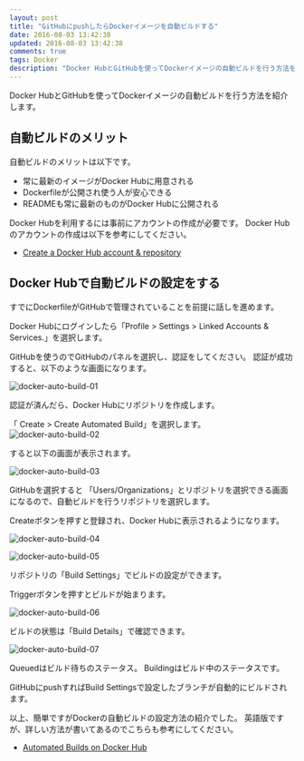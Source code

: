 ```yaml
---
layout: post
title: "GitHubにpushしたらDockerイメージを自動ビルドする"
date: 2016-08-03 13:42:38
updated: 2016-08-03 13:42:38
comments: true
tags: Docker
description: "Docker HubとGitHubを使ってDockerイメージの自動ビルドを行う方法を紹介します。自動ビルドを設定することで、常に最新のイメージがDocker Hubに用意され、DockerfileやREADMEも自動的にDocker Hubで公開されるようになります。"
---
```


Docker HubとGitHubを使ってDockerイメージの自動ビルドを行う方法を紹介します。

## 自動ビルドのメリット

自動ビルドのメリットは以下です。

- 常に最新のイメージがDocker Hubに用意される
- Dockerfileが公開され使う人が安心できる
- READMEも常に最新のものがDocker Hubに公開される

Docker Hubを利用するには事前にアカウントの作成が必要です。
Docker Hubのアカウントの作成は以下を参考にしてください。

- [Create a Docker Hub account & repository](https://docs.docker.com/engine/getstarted/step_five/)

## Docker Hubで自動ビルドの設定をする

すでにDockerfileがGitHubで管理されていることを前提に話しを進めます。

Docker Hubにログインしたら「Profile > Settings > Linked Accounts & Services.」を選択します。

GitHubを使うのでGitHubのパネルを選択し、認証をしてください。
認証が成功すると、以下のような画面になります。

![docker-auto-build-01](/images/docker-auto-build-01.png)

認証が済んだら、Docker Hubにリポジトリを作成します。

「 Create > Create Automated Build」を選択します。
![docker-auto-build-02](/images/docker-auto-build-02.png)

すると以下の画面が表示されます。

![docker-auto-build-03](/images/docker-auto-build-03.png)

GitHubを選択すると 「Users/Organizations」とリポジトリを選択できる画面になるので、自動ビルドを行うリポジトリを選択します。

Createボタンを押すと登録され、Docker Hubに表示されるようになります。

![docker-auto-build-04](/images/docker-auto-build-04.png)

![docker-auto-build-05](/images/docker-auto-build-05.png)

リポジトリの「Build Settings」でビルドの設定ができます。

Triggerボタンを押すとビルドが始まります。

![docker-auto-build-06](/images/docker-auto-build-06.png)

ビルドの状態は「Build Details」で確認できます。


![docker-auto-build-07](/images/docker-auto-build-07.png)

Queuedはビルド待ちのステータス。
Buildingはビルド中のステータスです。

GitHubにpushすればBuild Settingsで設定したブランチが自動的にビルドされます。

以上、簡単ですがDockerの自動ビルドの設定方法の紹介でした。
英語版ですが、詳しい方法が書いてあるのでこちらも参考にしてください。

* [Automated Builds on Docker Hub](https://docs.docker.com/docker-hub/builds/)
